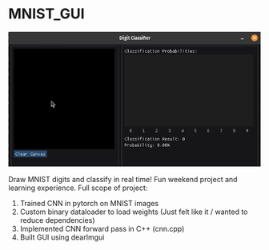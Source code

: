 # MNIST_GUI


[![Classification Demo](https://raw.githubusercontent.com/leonhardt-jon/MNIST_GUI/main/MNIST_Classifier_thumbnail.jpg)](https://raw.githubusercontent.com/leonhardt-jon/MNIST_GUI/main/MNIST_Classifier.mp4)


Draw MNIST digits and classify in real time!
Fun weekend project and learning experience. Full scope of project:
1. Trained CNN in pytorch on MNIST images
2. Custom binary dataloader to load weights (Just felt like it / wanted to reduce dependencies)
3. Implemented CNN forward pass in C++ (cnn.cpp)
4. Built GUI using dearImgui

